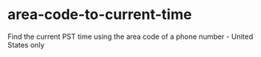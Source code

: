 # area-code-to-current-time
Find the current PST time using the area code of a phone number - United States only
